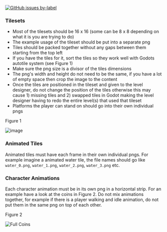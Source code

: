 [![GitHub issues by-label](https://img.shields.io/github/issues/Valks-Games/sankari/art?color=black)](https://github.com/Valks-Games/sankari/issues?q=is%3Aissue+is%3Aopen+label%3Aart)  

### Tilesets
- Most of the tilesets should be 16 x 16 (some can be 8 x 8 depending on what it is you are trying to do)
- The example usage of the tileset should be put into a separate png
- Tiles should be packed together without any gaps between them starting from the top left
- If you have the tiles for it, sort the tiles so they work well with Godots autotile system (see Figure 1)
- Make sure the png size is a divisor of the tiles dimensions
- The png's width and height do not need to be the same, if you have a lot of empty space then crop the image to the content
- Once the tiles are positioned in the tileset and given to the level designer, do not change the position of the tiles otherwise this may cause 1) missing tiles and 2) swapped tiles in Godot making the level designer having to redo the entire level(s) that used that tileset
- Platforms the player can stand on should go into their own individual pngs

Figure 1  

![image](https://user-images.githubusercontent.com/6277739/187054011-2bc3672c-70c5-4bc3-afc1-a8e88fde434c.png)

### Animated Tiles
Animated tiles must have each frame in their own individual pngs. For example imagine a animated water tile, the file names should go like `water_0.png`, `water_1.png`, `water_2.png`, `water_3.png` etc.

### Character Animations
Each character animation must be in its own png in a horizontal strip. For an example have a look at the coins in Figure 2. Do not mix animations together, for example if there is a player walking and idle animation, do not put them in the same png on top of each other.

Figure 2

![Full Coins](https://user-images.githubusercontent.com/6277739/187054154-977638e4-4844-4df0-851a-f2c0b0b5f960.png)
